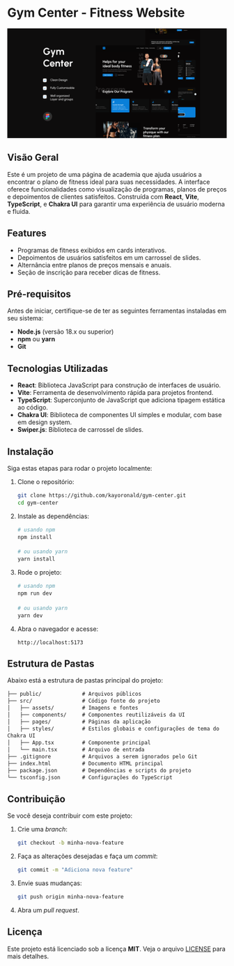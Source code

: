 # Gym Center - Fitness Website

<p align="center">
    <img src="./public/banner.png" alt="nãi faço a menor ideia" />
</p>


## Visão Geral

Este é um projeto de uma página de academia que ajuda usuários a encontrar o plano de fitness ideal para suas necessidades. A interface oferece funcionalidades como visualização de programas, planos de preços e depoimentos de clientes satisfeitos. Construída com **React**, **Vite**, **TypeScript**, e **Chakra UI** para garantir uma experiência de usuário moderna e fluida.

## Features

- Programas de fitness exibidos em cards interativos.
- Depoimentos de usuários satisfeitos em um carrossel de slides.
- Alternância entre planos de preços mensais e anuais.
- Seção de inscrição para receber dicas de fitness.

## Pré-requisitos

Antes de iniciar, certifique-se de ter as seguintes ferramentas instaladas em seu sistema:

- **Node.js** (versão 18.x ou superior)
- **npm** ou **yarn**
- **Git**

## Tecnologias Utilizadas

- **React**: Biblioteca JavaScript para construção de interfaces de usuário.
- **Vite**: Ferramenta de desenvolvimento rápida para projetos frontend.
- **TypeScript**: Superconjunto de JavaScript que adiciona tipagem estática ao código.
- **Chakra UI**: Biblioteca de componentes UI simples e modular, com base em design system.
- **Swiper.js**: Biblioteca de carrossel de slides.

## Instalação

Siga estas etapas para rodar o projeto localmente:

1. Clone o repositório:
   ```bash
   git clone https://github.com/kayoronald/gym-center.git
   cd gym-center
   ```

2. Instale as dependências:
   ```bash
   # usando npm
   npm install

   # ou usando yarn
   yarn install
   ```

3. Rode o projeto:
   ```bash
   # usando npm
   npm run dev

   # ou usando yarn
   yarn dev
   ```

4. Abra o navegador e acesse:
   ```
   http://localhost:5173
   ```

## Estrutura de Pastas

Abaixo está a estrutura de pastas principal do projeto:

```
├── public/             # Arquivos públicos
├── src/                # Código fonte do projeto
│   ├── assets/         # Imagens e fontes
│   ├── components/     # Componentes reutilizáveis da UI
│   ├── pages/          # Páginas da aplicação
│   ├── styles/         # Estilos globais e configurações de tema do Chakra UI
│   ├── App.tsx         # Componente principal
│   └── main.tsx        # Arquivo de entrada
├── .gitignore          # Arquivos a serem ignorados pelo Git
├── index.html          # Documento HTML principal
├── package.json        # Dependências e scripts do projeto
└── tsconfig.json       # Configurações do TypeScript
```

## Contribuição

Se você deseja contribuir com este projeto:

1. Crie uma _branch_:
   ```bash
   git checkout -b minha-nova-feature
   ```

2. Faça as alterações desejadas e faça um _commit_:
   ```bash
   git commit -m "Adiciona nova feature"
   ```

3. Envie suas mudanças:
   ```bash
   git push origin minha-nova-feature
   ```

4. Abra um _pull request_.

## Licença

Este projeto está licenciado sob a licença **MIT**. Veja o arquivo [LICENSE](./LICENSE) para mais detalhes.
